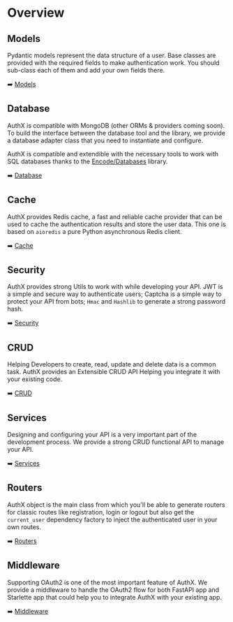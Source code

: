 # Overview

## Models

Pydantic models represent the data structure of a user. Base classes are provided with the required fields to make authentication work. You should sub-class each of them and add your own fields there.

➡️ [Models](models/index.md)

## Database

AuthX is compatible with MongoDB (other ORMs & providers coming soon). To build the interface between the database tool and the library, we provide a database adapter class that you need to instantiate and configure.

AuthX is compatible and extendible with the necessary tools to work with SQL databases thanks to the [Encode/Databases](https://www.encode.io/databases/) library.

➡️ [Database](database/index.md)

## Cache

AuthX provides Redis cache, a fast and reliable cache provider that can be used to cache the authentication results and store the user data. This one is based on `aioredis` a pure Python asynchronous Redis client.

➡️ [Cache](cache/index.md)

## Security

AuthX provides strong Utils to work with while developing your API. JWT is a simple and secure way to authenticate users; Captcha is a simple way to protect your API from bots;  `Hmac` and `Hashlib` to generate a strong password hash.

➡️ [Security](security/index.md)

## CRUD

Helping Developers to create, read, update and delete data is a common task. AuthX provides an Extensible CRUD API Helping you integrate it with your existing code.

➡️ [CRUD](crud/index.md)

## Services

Designing and configuring your API is a very important part of the development process. We provide a strong CRUD functional API to manage your API.

➡️ [Services](services/index.md)

## Routers

AuthX object is the main class from which you'll be able to generate routers for classic routes like registration, login or logout but also get the `current_user` dependency factory to inject the authenticated user in your own routes.

➡️ [Routers](routers/index.md)

## Middleware

Supporting OAuth2 is one of the most important feature of AuthX. We provide a middleware to handle the OAuth2 flow for both FastAPI app and Starlette app that could help you to integrate AuthX with your existing app.

➡️ [Middleware](middleware/index.md)
